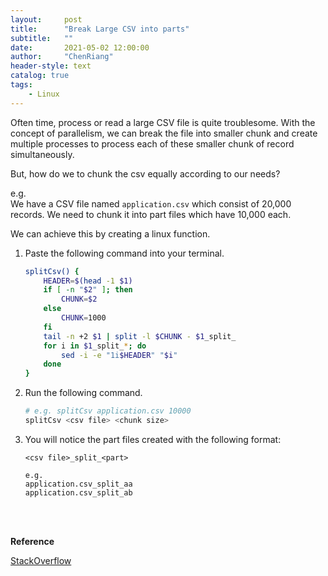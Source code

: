 ```yaml
---
layout:     post
title:      "Break Large CSV into parts"
subtitle:   "" 
date:       2021-05-02 12:00:00
author:     "ChenRiang"
header-style: text
catalog: true
tags:
    - Linux
---
```


Often time, process or read a large CSV file is quite troublesome. With the concept of parallelism, we can break the
file into smaller chunk and create multiple processes to process each of these smaller chunk of record simultaneously.


But, how do we to chunk the csv equally according to our needs?


e.g.<br/>
We have a CSV file named `application.csv` which consist of 20,000 records. 
We need to chunk it into part files which have 10,000 each.


We can achieve this by creating a linux function. 

1. Paste the following command into your terminal.
    ```bash
    splitCsv() {
        HEADER=$(head -1 $1)
        if [ -n "$2" ]; then
            CHUNK=$2
        else 
            CHUNK=1000
        fi
        tail -n +2 $1 | split -l $CHUNK - $1_split_
        for i in $1_split_*; do
            sed -i -e "1i$HEADER" "$i"
        done
    }
    ```

2. Run the following command.
    ```bash
    # e.g. splitCsv application.csv 10000
    splitCsv <csv file> <chunk size>
    ```

3. You will notice the part files created with the following format:
    ```text
    <csv file>_split_<part>
    
    e.g.
    application.csv_split_aa
    application.csv_split_ab
    ```

<br/><br/>

**Reference**


[StackOverflow](https://stackoverflow.com/a/20721203/2985850)
